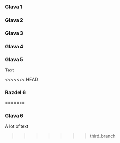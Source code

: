 ### Glava 1

### Glava 2

### Glava 3

### Glava 4

### Glava 5
Text

<<<<<<< HEAD
### Razdel 6
=======
### Glava 6
A lot of text
>>>>>>> third_branch
